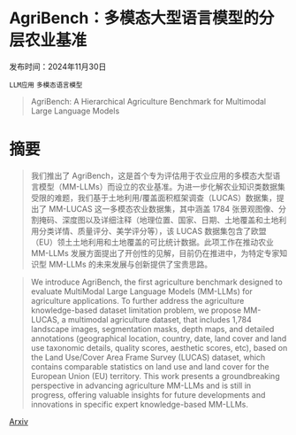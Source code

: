 # AgriBench：多模态大型语言模型的分层农业基准

发布时间：2024年11月30日

`LLM应用` `多模态语言模型`

> AgriBench: A Hierarchical Agriculture Benchmark for Multimodal Large Language Models

# 摘要

> 我们推出了 AgriBench，这是首个专为评估用于农业应用的多模态大型语言模型（MM-LLMs）而设立的农业基准。为进一步化解农业知识类数据集受限的难题，我们基于土地利用/覆盖面积框架调查（LUCAS）数据集，提出了 MM-LUCAS 这一多模态农业数据集，其中涵盖 1784 张景观图像、分割掩码、深度图以及详细注释（地理位置、国家、日期、土地覆盖和土地利用分类详情、质量评分、美学评分等），该 LUCAS 数据集包含了欧盟（EU）领土土地利用和土地覆盖的可比统计数据。此项工作在推动农业 MM-LLMs 发展方面提出了开创性的见解，目前仍在推进中，为特定专家知识型 MM-LLMs 的未来发展与创新提供了宝贵思路。

> We introduce AgriBench, the first agriculture benchmark designed to evaluate MultiModal Large Language Models (MM-LLMs) for agriculture applications. To further address the agriculture knowledge-based dataset limitation problem, we propose MM-LUCAS, a multimodal agriculture dataset, that includes 1,784 landscape images, segmentation masks, depth maps, and detailed annotations (geographical location, country, date, land cover and land use taxonomic details, quality scores, aesthetic scores, etc), based on the Land Use/Cover Area Frame Survey (LUCAS) dataset, which contains comparable statistics on land use and land cover for the European Union (EU) territory. This work presents a groundbreaking perspective in advancing agriculture MM-LLMs and is still in progress, offering valuable insights for future developments and innovations in specific expert knowledge-based MM-LLMs.

[Arxiv](https://arxiv.org/abs/2412.00465)